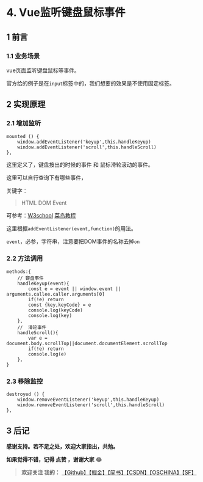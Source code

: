 # 4. Vue监听键盘鼠标事件
## 1 前言
### 1.1 业务场景

vue页面监听键盘鼠标等事件。

官方给的例子是在`input`标签中的，我们想要的效果是不使用固定标签。
## 2 实现原理
### 2.1 增加监听
```
mounted () {
    window.addEventListener('keyup',this.handleKeyup)
    window.addEventListener('scroll',this.handleScroll)
},
```
这里定义了，键盘按出的时候的事件 和 鼠标滑轮滚动的事件。

这里可以自行查询下有哪些事件，

关键字：
> HTML DOM Event

可参考：[W3school](http://www.w3school.com.cn/jsref/dom_obj_event.asp)  [菜鸟教程](http://www.runoob.com/jsref/dom-obj-event.html)

这里根据`addEventListener(event,function)`的用法。

`event`，必参，字符串，注意要把DOM事件的名称去掉`on`

### 2.2 方法调用

```
methods:{
    // 键盘事件
    handleKeyup(event){
        const e = event || window.event || arguments.callee.caller.arguments[0]
        if(!e) return
        const {key,keyCode} = e
        console.log(keyCode)
        console.log(key)
    },
    //  滑轮事件
    handleScroll(){
        var e = document.body.scrollTop||document.documentElement.scrollTop
        if(!e) return
        console.log(e)
    },
}
```

### 2.3 移除监控
```
destroyed () {
    window.removeEventListener('keyup',this.handleKeyup)
    window.removeEventListener('scroll',this.handleScroll)
},
```

## 3 后记
**感谢支持。若不足之处，欢迎大家指出，共勉。**

**如果觉得不错，记得 点赞 ，谢谢大家** 😂 
> **欢迎关注 我的：** [【Github】](https://github.com/xrkffgg/Tools)[【掘金】](https://juejin.im/user/59c369496fb9a00a4843a3e2/posts)[【简书】](https://www.jianshu.com/u/4ca4daac5890)[【CSDN】](https://blog.csdn.net/xrk_ffgg)[【OSCHINA】](https://my.oschina.net/xrkffgg)[【SF】](https://segmentfault.com/u/xrkffgg/articles)